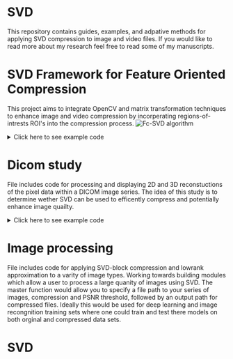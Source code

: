 # SVD
This repository contains guides, examples, and adpative methods for applying SVD compression to image and video files. If you would like to read more about my research feel free to read some of my manuscripts. 



# SVD Framework for Feature Oriented Compression
This project aims to integrate OpenCV and matrix transformation techniques to enhance image and video compression by incorperating regions-of-intrests ROI's into the compression process. 
![Fc-SVD algorithm](link-to-image)


<details>
  <summary>Click here to see example code</summary>


</details>

# Dicom study
File includes code for processing and displaying 2D and 3D reconstuctions of the pixel data within a DICOM image series.
The idea of this study is to determine wether SVD can be used to efficently compress and potentially enhance image quailty.

<details>
  <summary>Click here to see example code</summary>


</details>


# Image processing
File includes code for applying SVD-block compression and lowrank approximation to a varity of image types. 
Working towards building modules which allow a user to process a large quanity of images using SVD. 
The master function would allow you to specify a file path to your series of images, compression and PSNR threshold, followed by an output path for compressed files. Ideally this would be used for deep learning and image recongnition training sets where one could train and test there models on both orginal and compressed data sets.


# SVD
